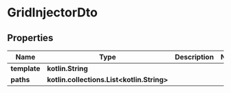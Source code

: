 
# GridInjectorDto

## Properties
Name | Type | Description | Notes
------------ | ------------- | ------------- | -------------
**template** | **kotlin.String** |  | 
**paths** | **kotlin.collections.List&lt;kotlin.String&gt;** |  | 



